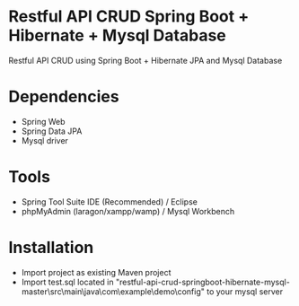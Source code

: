 # Restful API CRUD Spring Boot + Hibernate + Mysql Database #
Restful API CRUD using Spring Boot + Hibernate JPA and Mysql Database

# Dependencies #
* Spring Web
* Spring Data JPA
* Mysql driver

# Tools #
* Spring Tool Suite IDE (Recommended) / Eclipse
* phpMyAdmin (laragon/xampp/wamp) / Mysql Workbench

# Installation #
* Import project as existing Maven project
* Import test.sql located in "restful-api-crud-springboot-hibernate-mysql-master\src\main\java\com\example\demo\config\" to your mysql server

